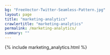 ```yaml
---
bg: "FreeVector-Twitter-Seamless-Pattern.jpg"
layout: page
title: "marketing-analytics"
crawlertitle: "marketing-analytics"
permalink: /marketing-analytics/
summary: ""
---
```


{% include marketing_analytics.html %}
